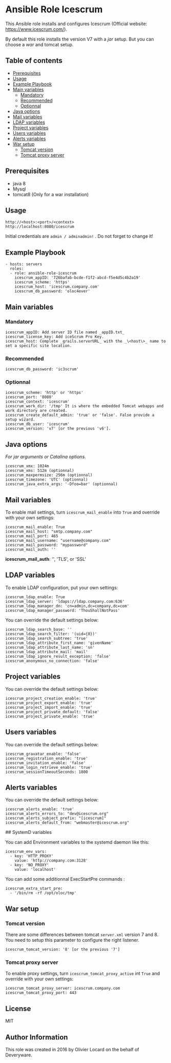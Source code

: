 # Ansible Role Icescrum

This Ansible role installs and configures Icescrum (Official website: https://www.icescrum.com/).

By default this role installs the version V7 with a _jar_ setup. But you can choose a _war_ and tomcat setup.

## Table of contents
* [Prerequisites](#prerequisites)
* [Usage](#usage)
* [Example Playbook](#example-playbook)
* [Main variables](#main-variables)
	* [Mandatory](#mandatory)
	* [Recommended](#recommended)
	* [Optionnal](#optionnal)
* [Java options](#java-options)
* [Mail variables](#mail-variables)
* [LDAP variables](#ldap-variables)
* [Project variables](#project-variables)
* [Users variables](#users-variables)
* [Alerts variables](#alerts-variables)
* [War setup](#war-setup)
	* [Tomcat version](#tomcat-version)
	* [Tomcat proxy server](#tomcat-proxy-server)

## Prerequisites

* java 8
* Mysql
* tomcat8 (Only for a war installation)

## Usage

    http://<host>:<port>/<context>
    http://localhost:8080/icescrum

Initial credentials are `admin / adminadmin!` . Do not forget to change it!

## Example Playbook

    - hosts: servers
      roles:
      - role: ansible-role-icescrum
        icescrum_appID: '726bafab-bcde-f1f2-abcd-f5e4d5c4b2a19'
        icescrum_scheme: 'https'
        icescrum_host: 'icescrum.company.com'
        icescrum_db_password: 'oloc4ever'

## Main variables

### Mandatory

    icescrum_appID: Add server ID file named _appID.txt_
    icescrum_license_key: Add iceScrum Pro Key.
    icescrum_host: Complete _grails.serverURL_ with the _\<host\>_ name to set a specific site location.

### Recommended

    icescrum_db_password: 'ic3scrum'

### Optionnal

    icescrum_scheme: 'http' or 'https'
    icescrum_port: '8080'
    icescrum_context: 'icescrum'
    icescrum_work_dir: '/tmp' It is where the embedded Tomcat webapps and work directory are created.
    icescrum_create_default_admin: 'true' or 'false'. False provide a setup wizard.
    icescrum_db_user: 'icescrum'
    icescrum_version: 'v7' [or the previous 'v6'].

## Java options

_For jar arguments or Catalina options._

    icescrum_xmx: 1024m
    icescrum_xms: 512m (optionnal)
    icescrum_maxpermsize: 256m (optionnal)
    icescrum_timezone: 'UTC' (optionnal)
    icescrum_java_extra_args: '-Dfoo=bar' (optionnal)

## Mail variables

To enable mail settings, turn `icescrum_mail_enable` into `True` and override with your own settings:

    icescrum_mail_enable: True
    icescrum_mail_host: "smtp.company.com"
    icescrum_mail_port: 465
    icescrum_mail_username: "username@company.com"
    icescrum_mail_password: "mypassword"
    icescrum_mail_auth: ''

**icescrum_mail_auth**: '', 'TLS', or 'SSL'

## LDAP variables

To enable LDAP configuration, put your own settings:

    icescrum_ldap_enable: True
    icescrum_ldap_server: 'ldaps://ldap.company.com:636'
    icescrum_ldap_manager_dn: 'cn=admin,dc=company,dc=com'
    icescrum_ldap_manager_password: 'ThouShallNotPass'

You can override the default settings below:

    icescrum_ldap_search_base: ''
    icescrum_ldap_search_filter: '(uid={0})'
    icescrum_ldap_search_subtree: 'true'
    icescrum_ldap_attribute_first_name: 'givenName'
    icescrum_ldap_attribute_last_name: 'sn'
    icescrum_ldap_attribute_mail: 'mail'
    icescrum_ldap_ignore_result_exception: 'false'
    icescrum_anonymous_no_connection: 'false'

## Project variables

You can override the default settings below:

    icescrum_project_creation_enable: 'true'
    icescrum_project_export_enable: 'true'
    icescrum_project_import_enable: 'true'
    icescrum_project_private_default: 'false'
    icescrum_project_private_enable: 'true'

## Users variables

You can override the default settings below:

    icescrum_gravatar_enable: 'false'
    icescrum_registration_enable: 'true'
    icescrum_invitation_enable: 'false'
    icescrum_login_retrieve_enable: 'true'
    icescrum_sessionTimeoutSeconds: 1800

## Alerts variables

You can override the default settings below:

    icescrum_alerts_enable: 'true'
    icescrum_alerts_errors_to: "dev@icescrum.org"
    icescrum_alerts_subject_prefix: "[icescrum]"
    icescrum_alerts_default_from: "webmaster@icescrum.org"

## SystemD variables

You can add Environment variables to the systemd daemon like this:

    icescrum_env_vars:
      - key: 'HTTP_PROXY'
        value: 'http://company.com:3128'
      - key: 'NO_PROXY'
        value: 'localhost'

You can add some additionnal ExecStartPre commands :

    icescrum_extra_start_pre:
      - '/bin/rm -rf /opt/oloc/tmp'

## War setup

### Tomcat version

There are some differences between tomcat `server.xml` version 7 and 8. You need to setup this parameter to configure the right listener.

    icescrum_tomcat_version: '8' [or the previous '7']

### Tomcat proxy server

To enable proxy settings, turn `icescrum_tomcat_proxy_active` int `True` and override with your own settings:

    icescrum_tomcat_proxy_server: icescrum.company.com
    icescrum_tomcat_proxy_port: 443

## License

MIT

## Author Information

This role was created in 2016 by Olivier Locard on the behalf of Deveryware.

